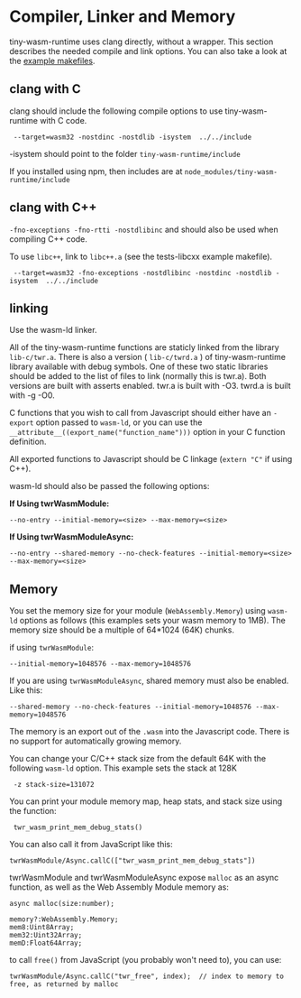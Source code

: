 # Compiler, Linker and Memory
tiny-wasm-runtime uses clang directly, without a wrapper.  This section describes the needed compile and link options.  You can also take a look at the [example makefiles](../examples/examples-overview.md).

## clang with C
clang should include the following compile options to use tiny-wasm-runtime with C code.

~~~
 --target=wasm32 -nostdinc -nostdlib -isystem  ../../include
~~~

-isystem should point to the folder `tiny-wasm-runtime/include`

If you installed using npm, then includes are at `node_modules/tiny-wasm-runtime/include`  

## clang with C++
`-fno-exceptions -fno-rtti -nostdlibinc` and should also be used when compiling C++ code.

To use `libc++`, link to `libc++.a` (see the tests-libcxx example makefile).

~~~
 --target=wasm32 -fno-exceptions -nostdlibinc -nostdinc -nostdlib -isystem  ../../include
~~~
## linking
Use the wasm-ld linker.

All of the tiny-wasm-runtime functions are staticly linked from the library `lib-c/twr.a`.  There is also a version ( `lib-c/twrd.a` ) of tiny-wasm-runtime library available with debug symbols.  One of these two static libraries should be added to the list of files to link (normally this is twr.a).  Both versions are built with asserts enabled.  twr.a is built with -O3.  twrd.a is built with -g -O0.

C functions that you wish to call from Javascript should either have an `-export` option passed to `wasm-ld`, or you can use the `__attribute__((export_name("function_name")))` option in your C function definition.

All exported functions to Javascript should be C linkage (`extern "C"` if using C++).

wasm-ld should also be passed the following options:

**If Using twrWasmModule:**
~~~
--no-entry --initial-memory=<size> --max-memory=<size>
~~~

**If Using twrWasmModuleAsync:**
~~~
--no-entry --shared-memory --no-check-features --initial-memory=<size> --max-memory=<size>
~~~

## Memory
You set the memory size for your module (`WebAssembly.Memory`) using `wasm-ld` options as follows (this examples sets your wasm memory to 1MB).  The memory size should be a multiple of 64*1024 (64K) chunks.

if using `twrWasmModule`:
~~~
--initial-memory=1048576 --max-memory=1048576
~~~

If you are using `twrWasmModuleAsync`, shared memory must also be enabled. Like this:
~~~
--shared-memory --no-check-features --initial-memory=1048576 --max-memory=1048576
~~~

The memory is an export out of the `.wasm` into the Javascript code.  There is no support
for automatically growing memory.

You can change your C/C++ stack size from the default 64K with the following `wasm-ld` option.   This example sets the stack at 128K
~~~
 -z stack-size=131072
~~~

You can print your module memory map, heap stats, and stack size using the function:
~~~
 twr_wasm_print_mem_debug_stats()
~~~
You can also call it from JavaScript like this:
~~~
twrWasmModule/Async.callC(["twr_wasm_print_mem_debug_stats"])
~~~

twrWasmModule and twrWasmModuleAsync expose `malloc` as an async function, as well as the Web Assembly Module memory as:
~~~
async malloc(size:number);

memory?:WebAssembly.Memory;
mem8:Uint8Array;
mem32:Uint32Array;
memD:Float64Array;
~~~
to call `free()` from JavaScript (you probably won't need to), you can use:
~~~
twrWasmModule/Async.callC("twr_free", index);  // index to memory to free, as returned by malloc
~~~  

